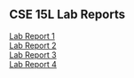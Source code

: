 CSE 15L Lab Reports
---

[Lab Report 1](https://adutta4.github.io/cse15l-lab-reports/lab-report-1-week-2.html)  
[Lab Report 2](https://adutta4.github.io/cse15l-lab-reports/lab-report-2-week-4.html)  
[Lab Report 3](https://adutta4.github.io/cse15l-lab-reports/lab-report-3-week-6.html)  
[Lab Report 4](https://adutta4.github.io/cse15l-lab-reports/lab-report-4-week-8.html)